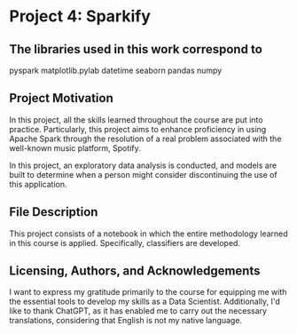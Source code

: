 # Project 4: Sparkify

## The libraries used in this work correspond to

pyspark
matplotlib.pylab
datetime
seaborn
pandas
numpy

## Project Motivation

In this project, all the skills learned throughout the course are put into practice. Particularly, this project aims to enhance proficiency in using Apache Spark through the resolution of a real problem associated with the well-known music platform, Spotify.

In this project, an exploratory data analysis is conducted, and models are built to determine when a person might consider discontinuing the use of this application.

## File Description

This project consists of a notebook in which the entire methodology learned in this course is applied. Specifically, classifiers are developed.

## Licensing, Authors, and Acknowledgements

I want to express my gratitude primarily to the course for equipping me with the essential tools to develop my skills as a Data Scientist. Additionally, I'd like to thank ChatGPT, as it has enabled me to carry out the necessary translations, considering that English is not my native language.


